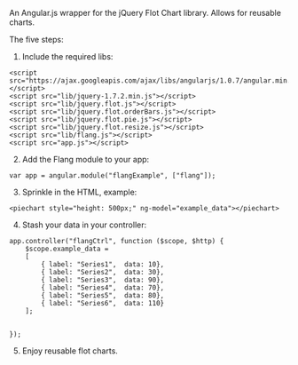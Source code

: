 An Angular.js wrapper for the jQuery Flot Chart library. Allows for reusable charts.


The five steps:

1. Include the required libs:
```
<script src="https://ajax.googleapis.com/ajax/libs/angularjs/1.0.7/angular.min.js"></script>
<script src="lib/jquery-1.7.2.min.js"></script>
<script src="lib/jquery.flot.js"></script>
<script src="lib/jquery.flot.orderBars.js"></script>
<script src="lib/jquery.flot.pie.js"></script>
<script src="lib/jquery.flot.resize.js"></script>
<script src="lib/flang.js"></script>
<script src="app.js"></script>
```

2. Add the Flang module to your app:
```
var app = angular.module("flangExample", ["flang"]);
```

3. Sprinkle in the HTML, example:
```
<piechart style="height: 500px;" ng-model="example_data"></piechart>
```

4. Stash your data in your controller:
```
app.controller("flangCtrl", function ($scope, $http) {
    $scope.example_data =
    [
        { label: "Series1",  data: 10},
        { label: "Series2",  data: 30},
        { label: "Series3",  data: 90},
        { label: "Series4",  data: 70},
        { label: "Series5",  data: 80},
        { label: "Series6",  data: 110}
    ];


});
```

5. Enjoy reusable flot charts.
